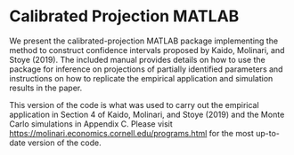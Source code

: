 # Calibrated Projection MATLAB
We present the calibrated-projection MATLAB package implementing the method to construct confidence intervals proposed by Kaido, Molinari, and Stoye (2019). The included manual provides details on how to use the package for inference on projections of partially identified parameters and instructions on how to replicate the empirical application and simulation results in the paper.

This version of the code is what was used to carry out the empirical application in Section 4 of Kaido, Molinari, and Stoye (2019) and the Monte Carlo simulations in Appendix C. Please visit https://molinari.economics.cornell.edu/programs.html for the most up-to-date version of the code.

